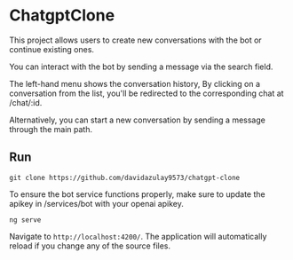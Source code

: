 # ChatgptClone
This project allows users to create new conversations with the bot or continue existing ones.

You can interact with the bot by sending a message via the search field.

The left-hand menu shows the conversation history, 
By clicking on a conversation from the list, you'll be redirected to the corresponding chat at /chat/:id. 

Alternatively, you can start a new conversation by sending a message through the main path.

## Run 
```
git clone https://github.com/davidazulay9573/chatgpt-clone
```
To ensure the bot service functions properly, make sure to update the apikey 
in /services/bot with your openai apikey.
```
ng serve
```

 Navigate to `http://localhost:4200/`. The application will automatically reload if you change any of the source files.
